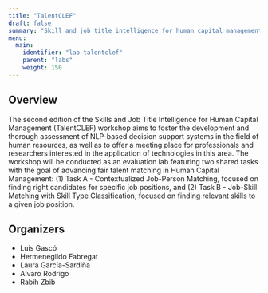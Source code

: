 ```yaml
---
title: "TalentCLEF"
draft: false
summary: "Skill and job title intelligence for human capital management"
menu:
  main:
    identifier: "lab-talentclef"
    parent: "labs"
    weight: 150
---
```


## Overview

The second edition of the Skills and Job Title Intelligence for Human Capital Management (TalentCLEF) workshop aims to foster the development and thorough assessment of NLP-based decision support systems in the field of human resources, as well as to offer a meeting place for professionals and researchers interested in the application of technologies in this area. The workshop will be conducted as an evaluation lab featuring two shared tasks with the goal of advancing fair talent matching in Human Capital Management: (1) Task A - Contextualized Job-Person Matching, focused on finding right candidates for specific job positions, and (2) Task B - Job-Skill Matching with Skill Type Classification, focused on finding relevant skills to a given job position.

## Organizers

- Luis Gascó
- Hermenegildo Fabregat
- Laura García-Sardiña
- Alvaro Rodrigo
- Rabih Zbib 
